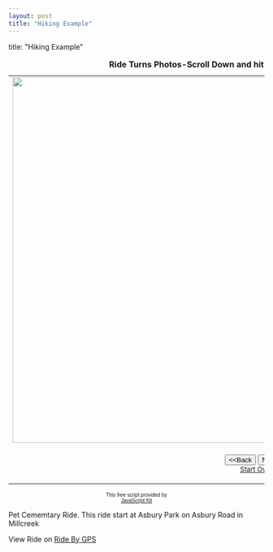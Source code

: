 ```yaml
---
layout: post
title: "Hiking Example"
---
```


title: "Hiking Example"


<table border="0" cellpadding="0">
  <caption><strong>Ride Turns Photos-Scroll Down and hit the Next button to view slide show</strong></caption>
  <tr>
    <td width="100%"><img src="https://i.imgur.com/x04PLZmh.jpg" width="960" height="720" class="responsive" name="photoslider"></td>
  </tr>
  <tr>
    <td width="100%"><form method="POST" name="rotater">
      <div align="center"><center><p><script language="JavaScript1.1">
var photos=new Array()
var which=0

/*Change the below variables to reference your own images. You may have as many images in the slider as you wish*/
photos[0]="https://i.imgur.com/x04PLZmh.jpg"
photos[1]="https://i.imgur.com/PQCgm0Ch.jpg"
photos[2]="https://i.imgur.com/JNgtPKfh.jpg"
photos[3]="https://i.imgur.com/1E3J2C4h.jpg"
photos[4]="https://i.imgur.com/UD8RSJsh.jpg"
photos[5]="https://i.imgur.com/jbXAKIvh.jpg"
photos[6]="https://i.imgur.com/AHbazCoh.jpg"
photos[7]="https://i.imgur.com/h3e3dAsh.jpg"
photos[8]="https://i.imgur.com/xdTLIqih.jpg"
photos[9]="https://i.imgur.com/n1dVCvlh.jpg"
photos[9]="https://i.imgur.com/MO5LAqgh.jpg"



function backward(){
if (which>0){
window.status=''
which--
document.images.photoslider.src=photos[which]
}
}

function forward(){
if (which<photos.length-1){
which++
document.images.photoslider.src=photos[which]
}
else window.status='End of gallery'
}
</script><input type="button" value="&lt;&lt;Back" name="B2"
      onClick="backward()"> <input type="button" value="Next&gt;&gt;" name="B1"
      onClick="forward()"><br>
      <a href="#" onClick="which=1;backward();return false"><small>Start Over</small></a></p>
      </center></div>
    </form>
    </td>
  </tr>
</table>

<p align="center"><font face="arial" size="-2">This free script provided by</font><br>
<font face="arial, helvetica" size="-2"><a href="http://javascriptkit.com">JavaScript
Kit</a></font></p>
<p>Pet Cememtary Ride. This ride start at Asbury Park on Asbury Road in Millcreek</p>


<p>View Ride on <a href="https://ridewithgps.com/routes/34137529">Ride By GPS</a></p>